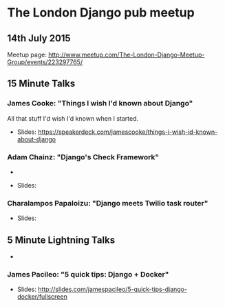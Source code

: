 # The London Django pub meetup

## 14th July 2015

Meetup page: http://www.meetup.com/The-London-Django-Meetup-Group/events/223297765/

## 15 Minute Talks

### James Cooke: "Things I wish I'd known about Django"

All that stuff I'd wish I'd known when I started.

* Slides: https://speakerdeck.com/jamescooke/things-i-wish-id-known-about-django

### Adam Chainz: "Django's Check Framework"
-
* Slides:

### Charalampos Papaloizu: "Django meets Twilio task router"

* Slides:

## 5 Minute Lightning Talks
-
### James Pacileo: "5 quick tips: Django + Docker"

* Slides: http://slides.com/jamespacileo/5-quick-tips-django-docker/fullscreen

